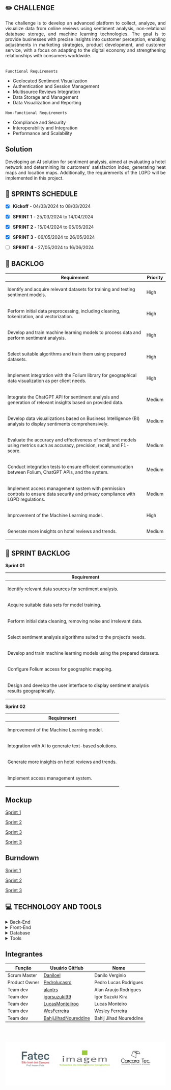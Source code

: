 


## ✏️ **CHALLENGE**
<div align="justify">
The challenge is to develop an advanced platform to collect, analyze, and visualize data from online reviews using sentiment analysis, non-relational database storage, and machine learning technologies. The goal is to provide businesses with precise insights into customer perception, enabling adjustments in marketing strategies, product development, and customer service, with a focus on adapting to the digital economy and strengthening relationships with consumers worldwide.
</div>

<br>

`Functional Requirements`
- Geolocated Sentiment Visualization
- Authentication and Session Management
- Multisource Reviews Integration
- Data Storage and Management
- Data Visualization and Reporting

`Non-Functional Requirements`
- Compliance and Security
- Interoperability and Integration
- Performance and Scalability

## Solution
<div align="justify">
 Developing an AI solution for sentiment analysis, aimed at evaluating a hotel network and determining its customers' satisfaction index, generating heat maps and location maps. Additionally, the requirements of the LGPD will be implemented in this project.
</div>


## 📅 **SPRINTS SCHEDULE**

- [X] **Kickoff** - 04/03/2024 to 08/03/2024

- [X] **SPRINT 1** - 25/03/2024 to 14/04/2024

- [X] **SPRINT 2** - 15/04/2024 to 05/05/2024

- [X] **SPRINT 3** - 06/05/2024 to 26/05/2024

- [ ] **SPRINT 4** - 27/05/2024 to 16/06/2024

## 🎯 **BACKLOG**
<table>
  <thead>
    <tr>
      <th>Requirement</th>
      <th>Priority</th>
    </tr>
  </thead>
  <tbody>
    <tr>
      <td><p>Identify and acquire relevant datasets for training and testing sentiment models.</p></td>
      <td>High</td>
    </tr>
    <tr>
      <td><p>Perform initial data preprocessing, including cleaning, tokenization, and vectorization.</p></td>
      <td>High</td>
    </tr>
    <tr>
      <td><p>Develop and train machine learning models to process data and perform sentiment analysis.</p></td>
      <td>High</td>
    </tr>
    <tr>
      <td><p>Select suitable algorithms and train them using prepared datasets.</p></td>
      <td>High</td>
    </tr>
    <tr>
      <td><p>Implement integration with the Folium library for geographical data visualization as per client needs.</p></td>
      <td>High</td>
    </tr>
    <tr>
      <td><p>Integrate the ChatGPT API for sentiment analysis and generation of relevant insights based on provided data.</p></td>
      <td>Medium</td>
    </tr>
    <tr>
      <td><p>Develop data visualizations based on Business Intelligence (BI) analysis to display sentiments comprehensively.</p></td>
      <td>Medium</td>
    </tr>
    <tr>
      <td><p>Evaluate the accuracy and effectiveness of sentiment models using metrics such as accuracy, precision, recall, and F1-score.</p></td>
      <td>Medium</td>
    </tr>
    <tr>
      <td><p>Conduct integration tests to ensure efficient communication between Folium, ChatGPT APIs, and the system.</p></td>
      <td>Medium</td>
    </tr>
    <tr>
      <td><p>Implement access management system with permission controls to ensure data security and privacy compliance with LGPD regulations.</p></td>
      <td>Medium</td>
    </tr>
    <tr>
      <td><p>Improvement of the Machine Learning model.</p></td>
      <td>High</td>
    </tr>
    <tr>
      <td><p>Generate more insights on hotel reviews and trends.</p></td>
      <td>Medium</td>
    </tr>
   
  </tbody>
</table>

## 🎯 **SPRINT BACKLOG**

**Sprint 01**
<table>
  <thead>
    <tr>
      <th>Requirement</th>
    </tr>
  </thead>
  <tbody>
    <tr>
      <td><p>Identify relevant data sources for sentiment analysis.</p>
    </tr>
    <tr>
      <td>
        <p>Acquire suitable data sets for model training.</p>
      </td>
    </tr>
    <tr>
      <td>
        <p>Perform initial data cleaning, removing noise and irrelevant data.</p>
      </td>
    </tr>
    <tr>
      <td>
        <p>Select sentiment analysis algorithms suited to the project’s needs.</p>
      </td>
    </tr>
    <tr>
      <td>
        <p>Develop and train machine learning models using the prepared datasets.</p>
      </td>
    </tr>
    <tr>
      <td>
        <p>Configure Folium access for geographic mapping.</p>
      </td>
    </tr>
    <tr>
      <td>
        <p>Design and develop the user interface to display sentiment analysis results geographically.</p>
      </td>
   
  </tbody>
</table>

**Sprint 02**
<table>
  <thead>
    <tr>
      <th>Requirement</th>
    </tr>
  </thead>
  <tbody>
    <tr>
      <td><p>Improvement of the Machine Learning model.</p>
    </tr>
    <tr>
      <td>
        <p>Integration with AI to generate text-based solutions.</p>
      </td>
    </tr>
    <tr>
      <td>
        <p>Generate more insights on hotel reviews and trends.</p>
      </td>
    </tr>
    <tr>
      <td>
        <p>Implement access management system.</p>
      </td>
    </tr>
   
  </tbody>
</table>



## Mockup
<a href="documentation/ImagesSprint1/imagemDashboard.jpeg" target="_blank">Sprint 1</a>

<a href="documentation/ImagesSprint2/mockupSprint_2.png" target="_blank">Sprint 2</a>

<a href="documentation/ImagesSprint3/mockupSprint3" target="_blank">Sprint 3</a>

<a href="https://github.com/seu-usuario/projeto/tree/main/documentation/ImagesSprint3" target="_blank">Sprint 3</a>



## Burndown 

<a href="documentation/ImagesSprint1/sprint01.png" target="_blank">Sprint 1</a>

<a href="documentation/ImagesSprint2/burndownSprint_2.png" target="_blank">Sprint 2</a>

<a href="documentation/ImagesSprint3/boundownSprint3.png" target="_blank">Sprint 3</a>


## 💻 **TECHNOLOGY AND TOOLS**

<details>
<summary>Back-End</summary>
<h4 align="left"> 
 <a href="https://docs.oracle.com/en/java/"><img src="https://img.shields.io/badge/java-%23ED8B00.svg?style=for-the-badge&logo=java&logoColor=white"/></a>
 <a href="https://spring.io/"><img src="https://img.shields.io/badge/spring-%236DB33F.svg?style=for-the-badge&logo=spring&logoColor=white"/></a>
 <a href="https://www.python.org/"><img src="https://img.shields.io/badge/python-%233776AB.svg?style=for-the-badge&logo=python&logoColor=white"/></a>
</h4>

</details>

<details>
<summary>Front-End</summary>
<h4 align="left"> 
 <a href="https://vuejs.org/"><img src="https://img.shields.io/badge/vuejs-%2335495e.svg?style=for-the-badge&logo=vuedotjs&logoColor=%234FC08D"/></a>

</h4>
</details>

<details>
<summary>Database</summary>

<h4 align="left"> 
  <a href="https://img.shields.io/badge/MongoDB-%234ea94b.svg?style=for-the-badge&logo=mongodb&logoColor=white">
    <img src="https://img.shields.io/badge/MongoDB-%234ea94b.svg?style=for-the-badge&logo=mongodb&logoColor=white" alt="MongoDB Badge">
  </a>
  <a href="https://img.shields.io/badge/mysql-4479A1.svg?style=for-the-badge&logo=mysql&logoColor=white">
    <img src="https://img.shields.io/badge/mysql-4479A1.svg?style=for-the-badge&logo=mysql&logoColor=white" alt="MySQL Badge">
  </a>
</h4>


</details>

<details>
<summary>Tools</summary>

<h4 align="left"> 
  <a href="https://img.shields.io/badge/github-%23121011.svg?style=for-the-badge&logo=github&logoColor=white">
    <img src="https://img.shields.io/badge/github-%23121011.svg?style=for-the-badge&logo=github&logoColor=white" alt="GitHub Badge">
  </a>
  <a href="https://img.shields.io/badge/git-%23F05033.svg?style=for-the-badge&logo=git&logoColor=white">
    <img src="https://img.shields.io/badge/git-%23F05033.svg?style=for-the-badge&logo=git&logoColor=white" alt="Git Badge">
  </a
   <a href="https://img.shields.io/badge/Visual%20Studio%20Code-0078d7.svg?style=for-the-badge&logo=visual-studio-code&logoColor=white)">
    <img src="https://img.shields.io/badge/Visual%20Studio%20Code-0078d7.svg?style=for-the-badge&logo=visual-studio-code&logoColor=white)" alt="code Badge">
  </a>
   <a href="https://img.shields.io/badge/Discord-%235865F2.svg?style=for-the-badge&logo=discord&logoColor=white">
    <img src="https://img.shields.io/badge/Discord-%235865F2.svg?style=for-the-badge&logo=discord&logoColor=white" alt="Discord Badge">
  </a>
   <a href="https://img.shields.io/badge/IntelliJIDEA-000000.svg?style=for-the-badge&logo=intellij-idea&logoColor=white">
   <img src="https://img.shields.io/badge/IntelliJIDEA-000000.svg?style=for-the-badge&logo=intellij-idea&logoColor=white" alt="IntelliJ IDEA Badge">
  </a>
</h4>


</details>

## Integrantes
| Função                 | Usuário GitHub                                     | Nome                   |
|------------------------|----------------------------------------------------|------------------------|
| Scrum Master           | [Daniloel](https://github.com/Daniloel)            | Danilo Verginio         |
| Product Owner          | [Pedrolucasrd](https://github.com/Pedrolucasrd)    | Pedro Lucas Rodrigues  |
| Team dev               | [alantrs](https://github.com/alantrs)              | Alan Araujo Rodrigues |
| Team dev               | [igorsuzuki99](https://github.com/igorsuzuki99)    | Igor Suzuki Kira      |
| Team dev               | [LucasMonteiiroo](https://github.com/LucasMonteiiroo)| Lucas Monteiro      |
| Team dev               | [WesFerreira](https://github.com/WesFerreira)      | Wesley Ferreira         |
| Team dev               | [BahijJihadNoureddine](https://github.com/BahijJihadNoureddine)  | Bahij Jihad Noureddine   |

<p>
 <br>
 <br>
</p>

![logoparceria](https://github.com/CarcaraTec/Imagem-api6sem/blob/main//documentation/Images/Logo_parceria.png)

